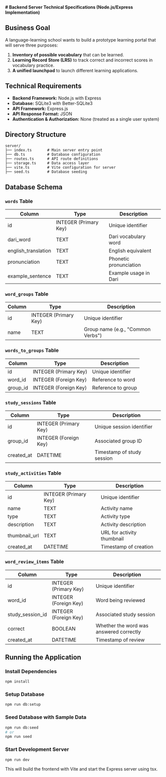 **# Backend Server Technical Specifications (Node.js/Express Implementation)**

## Business Goal

A language-learning school wants to build a prototype learning portal that will serve three purposes:

1. **Inventory of possible vocabulary** that can be learned.
2. **Learning Record Store (LRS)** to track correct and incorrect scores in vocabulary practice.
3. **A unified launchpad** to launch different learning applications.

## Technical Requirements

- **Backend Framework:** Node.js with Express
- **Database:** SQLite3 with Better-SQLite3
- **API Framework:** Express.js
- **API Response Format:** JSON
- **Authentication & Authorization:** None (treated as a single user system)

## Directory Structure

```
server/
├── index.ts       # Main server entry point
├── db.ts          # Database configuration
├── routes.ts      # API route definitions
├── storage.ts     # Data access layer
├── vite.ts        # Vite configuration for server
├── seed.ts        # Database seeding
```

## Database Schema

### `words` Table

| Column               | Type                  | Description            |
| -------------------- | --------------------- | ---------------------- |
| id                   | INTEGER (Primary Key) | Unique identifier      |
| dari\_word           | TEXT                  | Dari vocabulary word   |
| english\_translation | TEXT                  | English equivalent     |
| pronunciation        | TEXT                  | Phonetic pronunciation |
| example\_sentence    | TEXT                  | Example usage in Dari  |

### `word_groups` Table

| Column | Type                  | Description                       |
| ------ | --------------------- | --------------------------------- |
| id     | INTEGER (Primary Key) | Unique identifier                 |
| name   | TEXT                  | Group name (e.g., "Common Verbs") |

### `words_to_groups` Table

| Column   | Type                  | Description          |
| -------- | --------------------- | -------------------- |
| id       | INTEGER (Primary Key) | Unique identifier    |
| word\_id | INTEGER (Foreign Key) | Reference to word    |
| group\_id| INTEGER (Foreign Key) | Reference to group   |

### `study_sessions` Table

| Column      | Type                  | Description                |
| ----------- | --------------------- | -------------------------- |
| id          | INTEGER (Primary Key) | Unique session identifier  |
| group\_id   | INTEGER (Foreign Key) | Associated group ID        |
| created\_at | DATETIME              | Timestamp of study session |

### `study_activities` Table

| Column      | Type                  | Description               |
| ----------- | --------------------- | ------------------------- |
| id          | INTEGER (Primary Key) | Unique identifier         |
| name        | TEXT                  | Activity name             |
| type        | TEXT                  | Activity type             |
| description | TEXT                  | Activity description      |
| thumbnail\_url | TEXT               | URL for activity thumbnail |
| created\_at | DATETIME              | Timestamp of creation     |

### `word_review_items` Table

| Column             | Type                  | Description                             |
| ------------------ | --------------------- | --------------------------------------- |
| id                 | INTEGER (Primary Key) | Unique identifier                       |
| word\_id           | INTEGER (Foreign Key) | Word being reviewed                     |
| study\_session\_id | INTEGER (Foreign Key) | Associated study session                |
| correct            | BOOLEAN               | Whether the word was answered correctly |
| created\_at        | DATETIME              | Timestamp of review                     |

## Running the Application

### Install Dependencies

```bash
npm install
```

### Setup Database

```bash
npm run db:setup
```

### Seed Database with Sample Data

```bash
npm run db:seed
# or
npm run seed
```

### Start Development Server

```bash
npm run dev
```

This will build the frontend with Vite and start the Express server using tsx.
